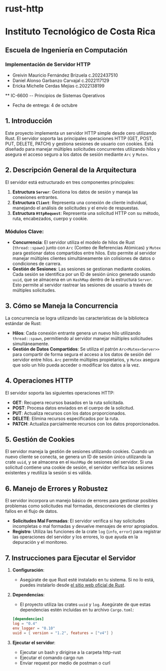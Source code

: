 # rust-http

# Instituto Tecnológico de Costa Rica
## Escuela de Ingeniería en Computación
### Implementación de Servidor HTTP

- Greivin Mauricio Fernández Brizuela c.2022437510
- Daniel Alonso Garbanzo Carvajal c.2022117129
- Ericka Michelle Cerdas Mejias c.2022138199

** IC-6600 -- Principios de Sistemas Operativos
* Fecha de entrega: 4 de octubre

## 1. Introducción

Este proyecto implementa un servidor HTTP simple desde cero utilizando Rust. El servidor soporta las principales operaciones HTTP (GET, POST, PUT, DELETE, PATCH) y gestiona sesiones de usuario con cookies. Está diseñado para manejar múltiples solicitudes concurrentes utilizando hilos y asegura el acceso seguro a los datos de sesión mediante `Arc` y `Mutex`.

## 2. Descripción General de la Arquitectura

El servidor está estructurado en tres componentes principales:

1. **Estructura `Server`**: Gestiona los datos de sesión y maneja las conexiones entrantes.
2. **Estructura `Client`**: Representa una conexión de cliente individual, manejando el análisis de solicitudes y el envío de respuestas.
3. **Estructura `HttpRequest`**: Representa una solicitud HTTP con su método, ruta, encabezados, cuerpo y cookie.

### Módulos Clave:

- **Concurrencia**: El servidor utiliza el modelo de hilos de Rust (`thread::spawn`) junto con `Arc` (Conteo de Referencias Atómicas) y `Mutex` para gestionar datos compartidos entre hilos. Esto permite al servidor manejar múltiples clientes simultáneamente sin colisiones de datos o condiciones de carrera.
- **Gestión de Sesiones**: Las sesiones se gestionan mediante cookies. Cada sesión se identifica por un ID de sesión único generado usando `uuid`, que se almacena en un `HashMap` dentro de la estructura `Server`. Esto permite al servidor rastrear las sesiones de usuario a través de múltiples solicitudes.

## 3. Cómo se Maneja la Concurrencia

La concurrencia se logra utilizando las características de la biblioteca estándar de Rust:

- **Hilos**: Cada conexión entrante genera un nuevo hilo utilizando `thread::spawn`, permitiendo al servidor manejar múltiples solicitudes simultáneamente.
- **Gestión de Datos Compartidos**: Se utiliza el patrón `Arc<Mutex<Server>>` para compartir de forma segura el acceso a los datos de sesión del servidor entre hilos. `Arc` permite múltiples propietarios, y `Mutex` asegura que solo un hilo pueda acceder o modificar los datos a la vez.

## 4. Operaciones HTTP

El servidor soporta las siguientes operaciones HTTP:

- **GET**: Recupera recursos basados en la ruta solicitada.
- **POST**: Procesa datos enviados en el cuerpo de la solicitud.
- **PUT**: Actualiza recursos con los datos proporcionados.
- **DELETE**: Elimina recursos especificados por la ruta.
- **PATCH**: Actualiza parcialmente recursos con los datos proporcionados.

## 5. Gestión de Cookies

El servidor maneja la gestión de sesiones utilizando cookies. Cuando un nuevo cliente se conecta, se genera un ID de sesión único utilizando la crate `uuid`, y se almacena en el `HashMap` de sesiones del servidor. Si una solicitud contiene una cookie de sesión, el servidor verifica las sesiones existentes y reutiliza la sesión si es válida.

## 6. Manejo de Errores y Robustez

El servidor incorpora un manejo básico de errores para gestionar posibles problemas como solicitudes mal formadas, desconexiones de clientes y fallos en el flujo de datos.

- **Solicitudes Mal Formadas**: El servidor verifica si hay solicitudes incompletas o mal formadas y devuelve mensajes de error apropiados.
- **Registro**: Utiliza las funciones de la crate `log` (`info`, `error`) para registrar las operaciones del servidor y los errores, lo que ayuda en la depuración y el monitoreo.

## 7. Instrucciones para Ejecutar el Servidor

1. **Configuración**:
   - Asegúrate de que Rust esté instalado en tu sistema. Si no lo está, puedes instalarlo desde [el sitio web oficial de Rust](https://www.rust-lang.org/).

2. **Dependencias**:
   - El proyecto utiliza las crates `uuid` y `log`. Asegúrate de que estas dependencias estén incluidas en tu archivo `Cargo.toml`:
   ```toml
   [dependencies]
   log = "0.4"
   env_logger = "0.10"
   uuid = { version = "1.2", features = ["v4"] }

3. **Ejecutar el servidor**:
    - Ejecutar un bash y dirigirse a la carpeta http-rust
    - Ejecutar el comando cargo run
    - Enviar request por medio de postman o curl
